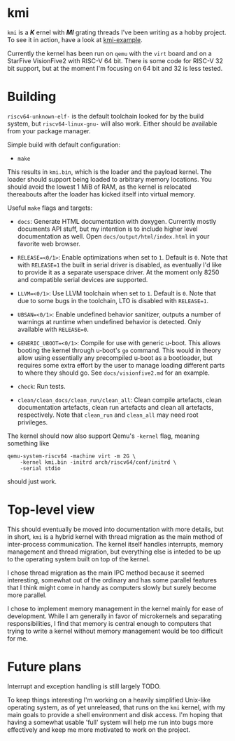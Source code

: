 # kmi

`kmi` is a ***K*** ernel with ***MI*** grating threads I've been writing as a hobby project.
To see it in action, have a look at [kmi-example](https://github.com/Kimplul/kmi-example).

Currently the kernel has been run on `qemu` with the `virt` board and on a
StarFive VisionFive2 with RISC-V 64 bit. There is some code for
RISC-V 32 bit support, but at the moment I'm focusing on 64 bit and 32 is less tested.

# Building

`riscv64-unknown-elf-` is the default toolchain looked for by the build system, but
`riscv64-linux-gnu-` will also work. Either should be available from your package manager.

Simple build with default configuration:
+ `make`

This results in `kmi.bin`, which is the loader and the payload kernel.
The loader should support being loaded to arbitrary memory locations.
You should avoid the lowest 1 MiB of RAM, as the kernel is relocated thereabouts
after the loader has kicked itself into virtual memory.

Useful `make` flags and targets:

+ `docs`: Generate HTML documentation with doxygen. Currently mostly documents API stuff,
but my intention is to include higher level documentation as well.
Open `docs/output/html/index.html` in your favorite web browser.

+ `RELEASE=<0/1>`: Enable optimizations when set to `1`. Default is `0`.
Note that with `RELEASE=1` the built in serial driver is disabled, as eventually
I'd like to provide it as a separate userspace driver. At the moment only 8250 and
compatible serial devices are supported.

+ `LLVM=<0/1>`: Use LLVM toolchain when set to `1`. Default is `0`.
Note that due to some bugs in the toolchain, LTO is disabled with `RELEASE=1`.

+ `UBSAN=<0/1>`: Enable undefined behavior sanitizer, outputs a number of warnings at
runtime when undefined behavior is detected. Only available with `RELEASE=0`.

+ `GENERIC_UBOOT=<0/1>`: Compile for use with generic u-boot. This allows
booting the kernel through u-boot's `go` command. This would in theory allow
using essentially any precompiled u-boot as a bootloader, but requires some
extra effort by the user to manage loading different parts to where they should
go. See `docs/visionfive2.md` for an example.

+ `check`: Run tests.

+ `clean/clean_docs/clean_run/clean_all`: Clean compile artefacts, clean documentation
artefacts, clean run artefacts and clean all artefacts, respectively.
Note that `clean_run` and `clean_all` may need root privileges.

The kernel should now also support Qemu's `-kernel` flag, meaning something like
```
qemu-system-riscv64 -machine virt -m 2G \
    -kernel kmi.bin -initrd arch/riscv64/conf/initrd \
    -serial stdio
```

should just work.

# Top-level view

This should eventually be moved into documentation with more details, but in short, `kmi`
is a hybrid kernel with thread migration as the main method of inter-process
communication. The kernel itself handles interrupts, memory management and thread
migration, but everything else is inteded to be up to the operating system built on top
of the kernel.

I chose thread migration as the main IPC method because it seemed interesting, somewhat
out of the ordinary and has some parallel features that I think might come in handy as
computers slowly but surely become more parallel.

I chose to implement memory management in the kernel mainly for ease of development.
While I am generally in favor of microkernels and separating responsibilities, I find
that memory is central enough to computers that trying to write a kernel without memory
management would be too difficult for me.

# Future plans

Interrupt and exception handling is still largely TODO.

To keep things interesting I'm working on a heavily simplified Unix-like operating system,
as of yet unreleased, that runs on the `kmi` kernel, with my main goals to provide a
shell environment and disk access. I'm hoping that having a somewhat usable 'full'
system will help me run into bugs more effectively and keep me more motivated to
work on the project.
